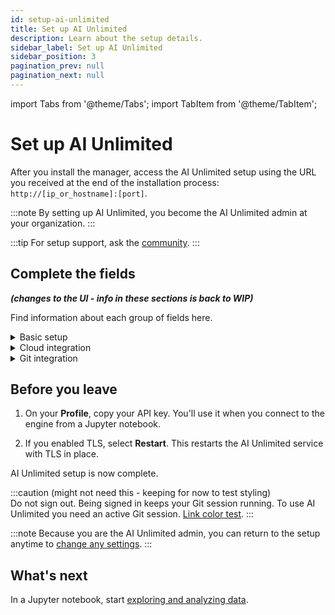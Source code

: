 ```yaml
---
id: setup-ai-unlimited
title: Set up AI Unlimited
description: Learn about the setup details.
sidebar_label: Set up AI Unlimited
sidebar_position: 3
pagination_prev: null
pagination_next: null
---
```


import Tabs from '@theme/Tabs';
import TabItem from '@theme/TabItem';

# Set up AI Unlimited

After you install the manager, access the AI Unlimited setup using the URL you received at the end of the installation process: `http://[ip_or_hostname]:[port]`. 

:::note
By setting up AI Unlimited, you become the AI Unlimited admin at your organization.
:::

:::tip
For setup support, ask the [community](https://support.teradata.com/community?id=community_forum&sys_id=b0aba91597c329d0e6d2bd8c1253affa).
:::

<a id="setup-fields"></a>	
## Complete the fields

***(changes to the UI - info in these sections is back to WIP)***

Find information about each group of fields here.

<details>

<summary>Basic setup</summary>

<br />
**AI Unlimited base URL**&mdash;The URL you used to access the setup. You received it when you installed the manager.

**Note:** We've used the term "manager" to refer to the AI Unlimited component you installed. Now that it's installed, its user interface and underlying functionality are simply "AI Unlimited."  

**Git provider**&mdash;GitHub or GitLab.

**AI Unlimited log level**&mdash;The level of detail to see in AI Unlimited logs.

**Engine IP network type**

Select **Private** if you deploy the engine in the same Virtual Private Cloud as AI Unlimited.

**Public** or **Private** refers to how AI Unlimited should communicate with the engine. The engine might have a public IP address, a private IP address, or both. Indicate the type of IP address to which AI Unlimited should connect.

**Use TLS**

We recommend that you use [Transport Layer Security (TLS)](/docs/glossary.md#glo-tls) to secure connections to AI Unlimited and safeguard your data in transit.

- If you are using an [application load balancer (ALB)](/docs/glossary.md#glo-alb), with certification termination enabled, select **False**.

- If you are using a [network load balancer (NLB)](/docs/glossary.md#glo-nlb) or no load balancer, select **True.**

	- **AI Unlimited TLS certificate** and **AI Unlimited TLS certificate key**&mdash;If you have a certificate issued by a trusted Certificate Authority (CA), you can provide it and its key. You'll be responsible for managing the certificate lifecycle, including renewal and validation. If you have specific requirements or need more control over your certificates, bringing your own is a good option.

	- Or select **Generate Certs** to use a Teradata system-generated certificate. It automatically renews before it expires.

<br />
Select **Update**.

</details>


<details>

<summary>Cloud integration</summary>
<br />
Some of these fields are for default values. Later, when you deploy the engine from a Jupyter notebook, you can specify values, different from the defaults, for that deployment.

<Tabs>
<TabItem value="aws1" label="AWS">
<br />
**Default region**&mdash;The AWS region in which to deploy the engine. We recommend choosing the region closest to your primary work location.

**Default subnet ID**&mdash;The [AWS subnet](https://docs.aws.amazon.com/vpc/latest/userguide/configure-subnets.html) in which to deploy the engine. The AWS console shows the subnets in the region.

**Default IAM role**

- The [IAM role](https://docs.aws.amazon.com/IAM/latest/UserGuide/id_roles_create.html) for the engine. Leave blank to let AI Unlimited create the role&mdash;if your security allows this. Otherwise, create a role using this policy: [ai-unlimited-engine.json](https://github.com/Teradata/ai-unlimited/blob/develop/deployments/aws/policies/ai-unlimited-engine.json).
- If AI Unlimited creates the role, it creates it for the AWS [cluster](/docs/glossary.md#glo-cluster) that deploys the engine&mdash;each time you deploy the engine. If your organization creates the role, it must accommodate any cluster that might deploy the engine.
		
**Resource tags**&mdash;You can [tag](https://docs.aws.amazon.com/tag-editor/latest/userguide/tagging.html) the AWS resources that deploy the engine to make them easier to manage.

**Inbound security**

Use these fields to allow source traffic to reach the engine:
- **Default [CIDRs](/docs/glossary.md#glo-cidr)**
- **Default [security group](https://docs.aws.amazon.com/vpc/latest/userguide/working-with-security-groups.html) IDs**&mdash;If you deploy the engine in the same Virtual Private Cloud as AI Unlimited, include the AI Unlimited security group in this field to ensure that AI Unlimited can communicate with the engine.
- **Default [prefix list](https://docs.aws.amazon.com/vpc/latest/userguide/managed-prefix-lists.html) names**

**Role prefix**&mdash;If AI Unlimited creates the role, this prefix is added to the role name.

**[Permissions boundary](https://docs.aws.amazon.com/IAM/latest/UserGuide/access_policies_boundaries.html) ARN**&mdash;If your IAM entities require a boundary, you can provide one here.   

<br />
Select **Update**.

</TabItem>

<TabItem value="azure" label="Azure"> 

<br />

**Default region**&mdash;The Azure region in which to deploy the engine. We recommend choosing the region closest to your primary work location.

**Default network resource group** **(verifying)**

**Default network** **(verifying)**

**Default subnet** **(verifying)**

**Default key vault** **(verifying)**

**Default key vault resource group** **(verifying)**

**Inbound security**

Use these fields to allow source traffic to reach the engine:

- **Default [CIDRs](/docs/glossary.md#glo-cidr)**
 
- **Default [application security group](https://learn.microsoft.com/en-us/azure/virtual-network/application-security-groups) names**&mdash; **(verifying field label)** If you deploy the engine in the same Virtual Private Cloud as AI Unlimited, include the AI Unlimited application security group in this field to ensure that AI Unlimited can communicate with the engine.

**Resource tags**&mdash;You can [tag](https://learn.microsoft.com/en-us/azure/azure-resource-manager/management/tag-resources) the Azure resources that deploy the engine to make them easier to manage.

<br />
Select **Update**.

</TabItem>
</Tabs>

</details>


<details>

<summary>Git integration</summary>

<Tabs>

<TabItem value="github" label="GitHub">

<br />

**GitHub callback URL**&mdash;After authenticating a user, GitHub uses this URL to redirect back to the manager. This was provided to the OAuth app [when it was created](docs/resources/create-oauth-app.md).

**GitHub base URL**&mdash;The URL for your GitHub instance. **(this field might be removed)**

**GitHub client ID** and **GitHub client secret**&mdash;The credentials received from GitHub when your [OAuth app was created](/docs/resources/create-oauth-app.md).

**GitHub login**&mdash;**(this field will probably be removed)**

**Organization access**

Two organizations in your GitHub account can help with access control and repository management:

- Members of the **Authorizing organization** are able to sign in and authenticate themselves in AI Unlimited. If you don't specify an organization, any GitHub account user can sign in and authenticate.

- Project repositories are created in the **Repository organization**. If you don't specify an organization, projects will be in your personal GitHub space.

<br/>
Select **Update**.

Select **Login**. Then, if prompted, sign in.

</TabItem>

<TabItem value="gitlab" label="GitLab">

<br />

**GitLab callback URL**&mdash;After authenticating a user, GitLab uses this URL to redirect back to the manager. This was provided to the OAuth app [when it was created](docs/resources/create-oauth-app.md).

**GitLab base URL**&mdash;The URL for your GitLab instance. **(this field might be removed)**

**GitLab client ID** and **GitLab client secret**&mdash;The credentials received from GitLab when your [OAuth app was created](/docs/resources/create-oauth-app.md).

**GitLab login** **(this field will probably be removed)**

**Group access**

Two groups in your GitLab account can help with access control and repository management:

- Members of the **Authorizing group** are able to sign in and authenticate themselves in AI Unlimited. If you don't specify a group, any GitLab account user can sign in and authenticate.

- All project repositories are created in the **Repository group**. If you don't specify a group, projects will be in your personal GitLab space.

<br/>
Select **Update**.

Select **Login**. Then, if prompted, sign in.

</TabItem>
</Tabs>

</details>


## Before you leave

1. On your **Profile**, copy your API key.
    You'll use it when you connect to the engine from a Jupyter notebook.

2. If you enabled TLS, select **Restart**. This restarts the AI Unlimited service with TLS in place.

AI Unlimited setup is now complete.

:::caution
(might not need this - keeping for now to test styling)<br/>
Do not sign out. Being signed in keeps your Git session running. To use AI Unlimited you need an active Git session. [Link color test](/docs/glossary.md).
:::

:::note
Because you are the AI Unlimited admin, you can return to the setup anytime to [change any settings](/docs/manage-ai-unlimited/change-settings.md). 
:::


## What's next

In a Jupyter notebook, start [exploring and analyzing data](/docs/explore-and-analyze-data/).

